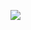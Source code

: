 ![](http://github-profile-summary-cards.vercel.app/api/cards/profile-details?username=mizuta61&theme=aura)
